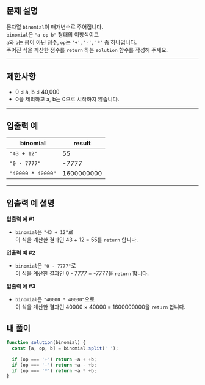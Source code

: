 ## 문제 설명

문자열 `binomial`이 매개변수로 주어집니다.  
`binomial`은 `"a op b"` 형태의 이항식이고  
`a`와 `b`는 음이 아닌 정수, `op`는 `'+'`, `'-'`, `'*'` 중 하나입니다.  
주어진 식을 계산한 정수를 `return` 하는 `solution` 함수를 작성해 주세요.

---

## 제한사항

- 0 ≤ a, b ≤ 40,000
- 0을 제외하고 a, b는 0으로 시작하지 않습니다.

---

## 입출력 예

| binomial          | result     |
| ----------------- | ---------- |
| `"43 + 12"`       | 55         |
| `"0 - 7777"`      | -7777      |
| `"40000 * 40000"` | 1600000000 |

---

## 입출력 예 설명

**입출력 예 #1**

- `binomial`은 `"43 + 12"`로  
  이 식을 계산한 결과인 43 + 12 = 55를 `return` 합니다.

**입출력 예 #2**

- `binomial`은 `"0 - 7777"`로  
  이 식을 계산한 결과인 0 - 7777 = -7777을 `return` 합니다.

**입출력 예 #3**

- `binomial`은 `"40000 * 40000"`으로  
  이 식을 계산한 결과인 40000 × 40000 = 1600000000을 `return` 합니다.

## 내 풀이

```js
function solution(binomial) {
  const [a, op, b] = binomial.split(' ');

  if (op === '+') return +a + +b;
  if (op === '-') return +a - +b;
  if (op === '*') return +a * +b;
}
```
